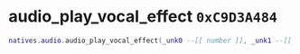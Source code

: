 # audio_play_vocal_effect `0xC9D3A484`

```lua
natives.audio.audio_play_vocal_effect(_unk0 --[[ number ]], _unk1 --[[ number ]], _unk2 --[[ number ]])
```